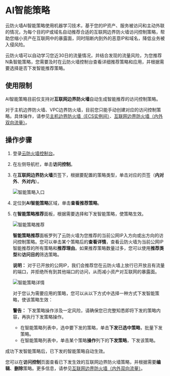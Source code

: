 # AI智能策略

云防火墙AI智能策略使用机器学习技术，基于您的IP资产、服务被访问和主动外联的情况，为每个目的IP或域名自动推荐合适的互联网边界防火墙访问控制策略，帮助您缩小资产在互联网中的暴露面，同时阻断内到外的恶意IP和域名，降低业务被入侵风险。

云防火墙可以自动学习您近30日的流量情况，并结合发现的流量风险，为您推荐N条智能策略，您需要及时在云防火墙控制台查看详细推荐策略和应用，并根据需要选择是否下发智能推荐策略。

## 使用限制

AI智能策略目前仅支持对**互联网边界防火墙**自动生成智能推荐的访问控制策略。

对于主机边界防火墙、VPC边界防火墙，目前您只能手动创建对应的访问控制策略。具体操作，请参见[主机边界防火墙（ECS实例间）](/cn.zh-CN/访问控制/主机边界防火墙（ECS实例间）.md)、[互联网边界防火墙（内外双向流量）](/cn.zh-CN/访问控制/互联网边界防火墙（内外双向流量）.md)。

## 操作步骤

1.  登录[云防火墙控制台](https://yundun.console.aliyun.com/?p=cfwnext)。

2.  在左侧导航栏，单击**访问控制**。

3.  在**互联网边界防火墙**页签下，根据要配置的策略类型，单击对应的页签（**内对外**、**外对内**）。

    ![智能策略入口](https://static-aliyun-doc.oss-accelerate.aliyuncs.com/assets/img/zh-CN/7697132161/p238272.png)

4.  定位到**AI智能策略**区域，单击**查看推荐策略**。

5.  在**智能策略推荐**面板，根据需要选择和下发智能策略，使策略生效。

    ![智能策略推荐](https://static-aliyun-doc.oss-accelerate.aliyuncs.com/assets/img/zh-CN/7697132161/p75074.png)

    **智能策略推荐**面板罗列了云防火墙为您推荐的当前公网IP入方向或出方向的访问控制策略。您可以单击某个策略后的**查看详情**，查看云防火墙为当前公网IP智能推荐的所有策略和**推荐理由**。如果推荐策略数量过多，您可以使用**推荐类型**和**访问目的**筛选策略。

    **说明：** 对于已开放的公网IP，我们会推荐您在云防火墙上放行已开放且有流量的端口，并拒绝所有到其他端口的访问，从而减小资产对互联网的暴露面。

    ![智能策略详情](https://static-aliyun-doc.oss-accelerate.aliyuncs.com/assets/img/zh-CN/5414258951/p75085.png)

    对于您认为需要应用的策略，您可以从以下方式中选择一种方式下发智能策略，使该策略生效：

    **警告：** 下发策略操作涉及一定风险，请确保您已完整知悉即将下发的策略内容，再执行下发策略操作。

    -   在智能策略列表中，选中要下发的策略，单击**下发已选中策略**，批量下发策略。
    -   在智能策略列表中，单击某个策略**操作**列下的**下发策略**，下发该策略。

成功下发智能策略后，已下发的智能策略自动生效。

您可以在**访问控制**页面查看已下发生效的互联网边界防火墙策略，并根据需要**编辑**、**删除**策略。更多信息，请参见[互联网边界防火墙（内外双向流量）](/cn.zh-CN/访问控制/互联网边界防火墙（内外双向流量）.md)。

